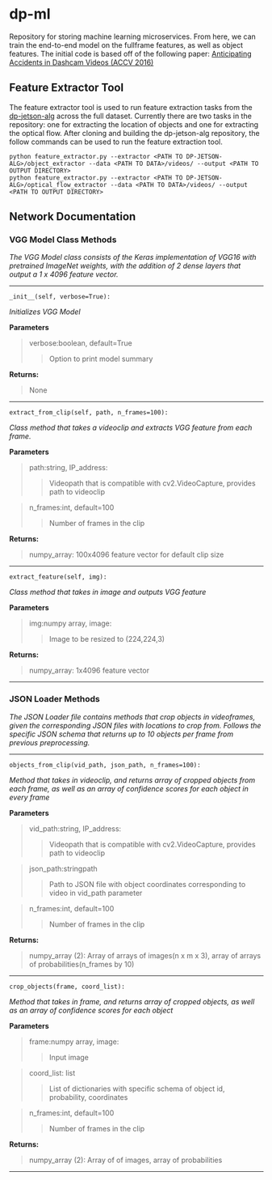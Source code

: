 # dp-ml

Repository for storing machine learning microservices. From here, we can train the end-to-end model on the fullframe features, as well as object features. The initial code is based off of the following paper:
[Anticipating Accidents in Dashcam Videos (ACCV 2016)](https://github.com/smallcorgi/Anticipating-Accidents)

## Feature Extractor Tool

The feature extractor tool is used to run feature extraction tasks from the [dp-jetson-alg](https://github.com/design-project-2018/dp-jetseon-alg) across the full
dataset. Currently there are two tasks in the repository: one for extracting the location of objects and one for extracting the optical flow. After cloning and 
building the dp-jetson-alg repository, the follow commands can be used to run the feature extraction tool.

```
python feature_extractor.py --extractor <PATH TO DP-JETSON-ALG>/object_extractor --data <PATH TO DATA>/videos/ --output <PATH TO OUTPUT DIRECTORY>
python feature_extractor.py --extractor <PATH TO DP-JETSON-ALG>/optical_flow_extractor --data <PATH TO DATA>/videos/ --output <PATH TO OUTPUT DIRECTORY>

```

## Network Documentation

### VGG Model Class Methods

*The VGG Model class consists of the Keras implementation of VGG16 with pretrained ImageNet weights, with the addition of 2 dense layers that output a 1 x 4096 feature vector.*

----
    _init__(self, verbose=True):

*Initializes VGG Model*

**Parameters**

>verbose:boolean, default=True
>>Option to print model summary

**Returns:**
>None

----
    extract_from_clip(self, path, n_frames=100):

*Class method that takes a videoclip and extracts VGG feature from each frame.*

**Parameters**

>path:string, IP_address: 
>>Videopath that is compatible with cv2.VideoCapture, provides path to videoclip

>n_frames:int, default=100
>>Number of frames in the clip

**Returns:**
>numpy_array: 100x4096 feature vector for default clip size
----
    extract_feature(self, img):
*Class method that takes in image and outputs VGG feature*

**Parameters**

>img:numpy array, image: 
>>Image to be resized to (224,224,3)

**Returns:**
>numpy_array: 1x4096 feature vector 
----

### JSON Loader Methods

*The JSON Loader file contains methods that crop objects in videoframes, given the corresponding JSON files with locations to crop from. Follows the specific JSON schema that returns up to 10 objects per frame from previous preprocessing.*

----
    objects_from_clip(vid_path, json_path, n_frames=100):

*Method that takes in videoclip, and returns array of cropped objects from each frame, as well as an array of confidence scores for each object in every frame*

**Parameters**

>vid_path:string, IP_address: 
>>Videopath that is compatible with cv2.VideoCapture, provides path to videoclip

>json_path:stringpath
>>Path to JSON file with object coordinates corresponding to video in vid_path parameter

>n_frames:int, default=100
>>Number of frames in the clip

**Returns:** 
>numpy_array (2): Array of arrays of images(n x m x 3), array of arrays of probabilities(n_frames by 10)
----
    crop_objects(frame, coord_list):

*Method that takes in frame, and returns array of cropped objects, as well as an array of confidence scores for each object*

**Parameters**

>frame:numpy array, image: 
>>Input image

>coord_list: list
>>List of dictionaries with specific schema of object id, probability, coordinates

>n_frames:int, default=100
>>Number of frames in the clip

**Returns:** 
>numpy_array (2): Array of of images, array of probabilities
----


